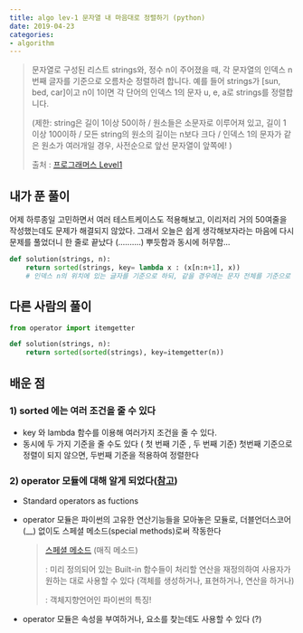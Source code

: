 ```yaml
---
title: algo lev-1 문자열 내 마음대로 정렬하기 (python)
date: 2019-04-23
categories:
- algorithm
---
```




> 문자열로 구성된 리스트 strings와, 정수 n이 주어졌을 때, 각 문자열의 인덱스 n번째 글자를 기준으로 오름차순 정렬하려 합니다. 예를 들어 strings가 [sun, bed, car]이고 n이 1이면 각 단어의 인덱스 1의 문자 u, e, a로 strings를 정렬합니다.
>
> (제한: string은 길이 1이상 50이하 / 원소들은 소문자로 이루어져 있고, 길이 1 이상 100이하 / 모든 string의 원소의 길이는 n보다 크다 / 인덱스 1의 문자가 같은 원소가 여러개일 경우, 사전순으로 앞선 문자열이 앞쪽에! )
>
> 
>
> 출처 : [프로그래머스 Level1](https://programmers.co.kr/learn/challenges?tab=all_challenges)





## 내가 푼 풀이

어제 하루종일 고민하면서 여러 테스트케이스도 적용해보고, 이리저리 거의 50여줄을 작성했는데도 문제가 해결되지 않았다. 그래서 오늘은  쉽게 생각해보자라는 마음에 다시 문제를 풀었더니 한 줄로 끝났다 (..........)  뿌듯함과 동시에 허무함...

```python
def solution(strings, n):
    return sorted(strings, key= lambda x : (x[n:n+1], x))
    # 인덱스 n의 위치에 있는 글자를 기준으로 하되, 같을 경우에는 문자 전체를 기준으로 정렬
```







## 다른 사람의 풀이



```python
from operator import itemgetter

def solution(strings, n):
    return sorted(sorted(strings), key=itemgetter(n))
```





## 배운 점

### 1) sorted 에는 여러 조건을 줄 수 있다
- key 와 lambda 함수를 이용해 여러가지 조건을 줄 수 있다. 
- 동시에 두 가지 기준을 줄 수도 있다 ( 첫 번째 기준 , 두 번째 기준) 첫번째 기준으로 정렬이 되지 않으면, 두번째 기준을 적용하여 정렬한다



### 2) operator 모듈에 대해 알게 되었다([참고](<https://docs.python.org/3/library/operator.html>))

- Standard operators as fuctions

- operator 모듈은 파이썬의 고유한 연산기능들을 모아놓은 모듈로, 더블언더스코어(__) 없이도 스페셜 메소드(special methods)로써 작동한다

  > [스페셜 메소드](#) (매직 메소드)
  >
  > : 미리 정의되어 있는 Built-in  함수들이 처리할 연산을 재정의하여 사용자가 원하는 대로 사용할 수 있다 (객체를 생성하거나, 표현하거나, 연산을 하거나)
  >
  > : 객체지향언어인 파이썬의 특징!

- operator 모듈은 속성을 부여하거나, 요소를 찾는데도 사용할 수 있다 (?)
  